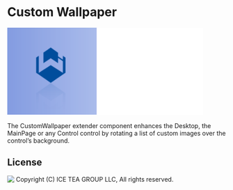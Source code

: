 Custom Wallpaper
====

<img src="../Support/Images/customwallpaper.png" width="450" height="200">

The CustomWallpaper extender component enhances the Desktop, the MainPage or any Control control by rotating a list of custom images over the control’s background.

License
-------
<img src="http://iceteagroup.com/wp-content/uploads/2017/01/Square-64x64-trasp.png" height="20" align="top"> Copyright (C) ICE TEA GROUP LLC, All rights reserved.

